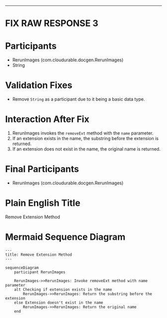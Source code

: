 ----
# FIX RAW RESPONSE 3
# Participants
- RerunImages (com.cloudurable.docgen.RerunImages)
- String

# Validation Fixes
- Remove `String` as a participant due to it being a basic data type.

# Interaction After Fix
1. RerunImages invokes the `removeExt` method with the `name` parameter.
2. If an extension exists in the name, the substring before the extension is returned.
3. If an extension does not exist in the name, the original name is returned.

# Final Participants
- RerunImages (com.cloudurable.docgen.RerunImages)

# Plain English Title
Remove Extension Method

# Mermaid Sequence Diagram
```mermaid
---
title: Remove Extension Method
---

sequenceDiagram
    participant RerunImages

    RerunImages->>RerunImages: Invoke removeExt method with name parameter
    alt Checking if extension exists in the name
        RerunImages->>RerunImages: Return the substring before the extension
    else Extension doesn't exist in the name
        RerunImages->>RerunImages: Return the original name
    end
```
